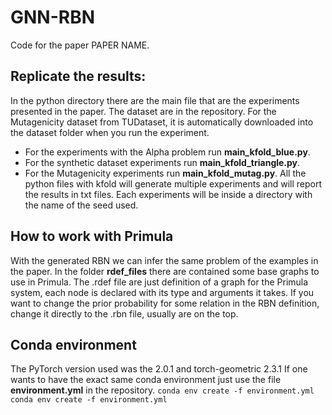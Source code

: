 # GNN-RBN
Code for the paper PAPER NAME.

## Replicate the results:
In the python directory there are the main file that are the experiments presented in the paper. The dataset are in the repository. For the Mutagenicity dataset from TUDataset, it is automatically downloaded into the dataset folder when you run the experiment.
- For the experiments with the Alpha problem run **main_kfold_blue.py**. 
- For the synthetic dataset experiments run **main_kfold_triangle.py**. 
- For the Mutagenicity experiments run **main_kfold_mutag.py**.
All the python files with kfold will generate multiple experiments and will report the results in txt files. Each experiments will be inside a directory with the name of the seed used.

## How to work with Primula
With the generated RBN we can infer the same problem of the examples in the paper. In the folder **rdef_files** there are contained some base graphs to use in Primula. The .rdef file are just definition of a graph for the Primula system, each node is declared with its type and arguments it takes. If you want to change the prior probability for some relation in the RBN definition, change it directly to the .rbn file, usually are on the top.

## Conda environment
The PyTorch version used was the 2.0.1 and torch-geometric 2.3.1
If one wants to have the exact same conda environment just use the file **environment.yml** in the repository.
`conda env create -f environment.yml
conda env create -f environment.yml`